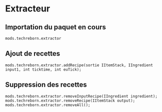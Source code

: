 # Extracteur

## Importation du paquet en cours
`mods.techreborn.extractor`

## Ajout de recettes
```zenscript
mods.techreborn.extractor.addRecipe(sortie IItemStack, IIngredient input1, int ticktime, int euTick);
```

## Suppression des recettes
```zenscript
mods.techreborn.extractor.removeInputRecipe(IIngredient ingredient);
mods.techreborn.extractor.removeRecipe(IItemStack output);
mods.techreborn.extractor.removeAll();
```
